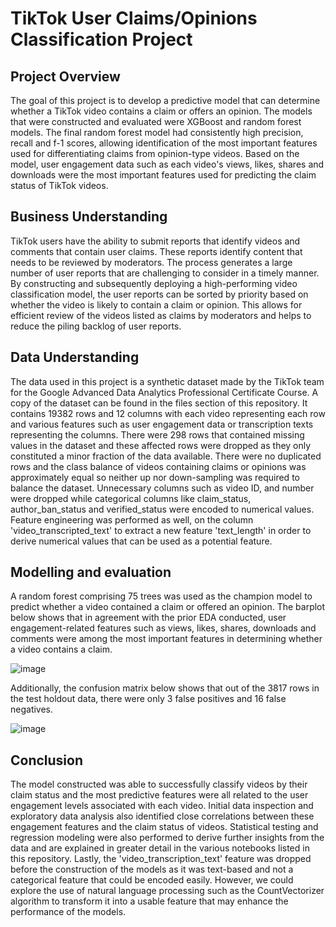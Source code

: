 # TikTok User Claims/Opinions Classification Project

## Project Overview
The goal of this project is to develop a predictive model that can determine whether a TikTok video contains a claim or offers an opinion. The models that were constructed and evaluated were XGBoost and random forest models. The final random forest model had consistently high precision, recall and f-1 scores, allowing identification of the most important features used for differentiating claims from opinion-type videos. Based on the model, user engagement data such as each video's views, likes, shares and downloads were the most important features used for predicting the claim status of TikTok videos.

## Business Understanding
TikTok users have the ability to submit reports that identify videos and comments that contain user claims. These reports identify content that needs to be reviewed by moderators. The process generates a large number of user reports that are challenging to consider in a timely manner. By constructing and subsequently deploying a high-performing video classification model, the user reports can be sorted by priority based on whether the video is likely to contain a claim or opinion. This allows for efficient review of the videos listed as claims by moderators and helps to reduce the piling backlog of user reports.

## Data Understanding
The data used in this project is a synthetic dataset made by the TikTok team for the Google Advanced Data Analytics Professional Certificate Course. A copy of the dataset can be found in the files section of this repository. It contains 19382 rows and 12 columns with each video representing each row and various features such as user engagement data or transcription texts representing the columns. There were 298 rows that contained missing values in the dataset and these affected rows were dropped as they only constituted a minor fraction of the data available. There were no duplicated rows and the class balance of videos containing claims or opinions was approximately equal so neither up nor down-sampling was required to balance the dataset. Unnecessary columns such as video ID, and number were dropped while categorical columns like claim_status, author_ban_status and verified_status were encoded to numerical values. Feature engineering was performed as well, on the column 'video_transcripted_text' to extract a new feature 'text_length' in order to derive numerical values that can be used as a potential feature.

## Modelling and evaluation
A random forest comprising 75 trees was used as the champion model to predict whether a video contained a claim or offered an opinion. The barplot below shows that in agreement with the prior EDA conducted, user engagement-related features such as views, likes, shares, downloads and comments were among the most important features in determining whether a video contains a claim.

![image](https://github.com/user-attachments/assets/2ba0f79d-151a-4c86-b8af-8bc002866439)

Additionally, the confusion matrix below shows that out of the 3817 rows in the test holdout data, there were only 3 false positives and 16 false negatives.

![image](https://github.com/user-attachments/assets/50fdf759-c0b4-4900-8cc2-95a9ba83e0a9)

## Conclusion
The model constructed was able to successfully classify videos by their claim status and the most predictive features were all related to the user engagement levels associated with each video. Initial data inspection and exploratory data analysis also identified close correlations between these engagement features and the claim status of videos. Statistical testing and regression modeling were also performed to derive further insights from the data and are explained in greater detail in the various notebooks listed in this repository. Lastly, the 'video_transcription_text' feature was dropped before the construction of the models as it was text-based and not a categorical feature that could be encoded easily. However, we could explore the use of natural language processing such as the CountVectorizer algorithm to transform it into a usable feature that may enhance the performance of the models.
